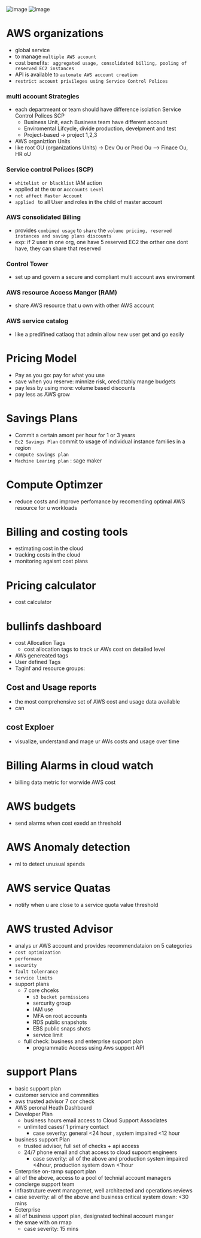 ![image](https://github.com/NghiaDangTran/AWS-Certified-Cloud-Practitioner-CLF-C01/assets/33323750/181c802a-d343-411f-8f6f-1166d4912b16)
![image](https://github.com/NghiaDangTran/AWS-Certified-Cloud-Practitioner-CLF-C01/assets/33323750/b499ed03-5c4a-409c-9526-d84e4f395aaf)


# AWS organizations
 - global service
 - to manage `multiple AWS account`
 - cost benefits: ` aggregated usage, consolidated billing, pooling of reserved EC2 instances`
 - API is available to `automate AWS account creation`
 - `restrict account privileges using Service Control Polices`
### multi account Strategies
 - each departmeant or team should have difference isolation Service Control Polices SCP
     - Business Unit, each Business team have different account
     - Enviromental Lifcycle, divide production, develpment and test
     - Project-based -> project 1,2,3
 - AWS organiztion Units
 - like root OU  (organizations Units) -> Dev Ou or Prod Ou --> Finace Ou, HR oU 
### Service control Polices (SCP)
 - `whitelist or blacklist` IAM action
 - applied at the `OU` or `Acccounts Level`
 - `not affect Master Account`
 - `applied ` to all User and roles in the child of master account
###  AWS consolidated Billing
 - provides `combined usage` to `share` the `volume pricing, reserved instances and saving plans discounts`
 - exp: if 2 user in one org, one have 5 reserved EC2 the orther one dont have, they can share that reserved
### Control Tower
 - set up and govern a secure and compliant multi account aws enviroment
### AWS resource Access Manger (RAM)
 - share AWS resource that u own with other AWS account
### AWS service catalog
 - like a predifined catlaog that admin allow new user get and go easily
# Pricing Model
 - Pay as you go: pay for what you use
 - save when you reserve: minnize risk, oredictably mange budgets
 - pay less by using more: volume based discounts
 - pay less as AWS grow
# Savings Plans
 - Commit a certain amont per hour for 1 or  3 years
 - `Ec2 Savings Plan` commit to usage of individual  instance families in a region
 - `compute savings plan`
 - `Machine Learing plan` : sage maker
# Compute Optimzer
 - reduce costs and improve perfomance by recomending optimal AWS resource for u workloads
# Billing and costing tools
 - estimating cost in the cloud
 - tracking costs in the cloud
 - monitoring agaisnt cost plans
# Pricing calculator
 - cost calculator
# bullinfs dashboard
 - cost Allocation Tags
    - cost allocation tags to track ur AWs cost on detailed level
 - AWs genereated tags
 - User defined Tags
 - Taginf and resource groups: 
## Cost and Usage reports
 - the most comprehensive set of AWS cost and usage data available
 - can
## cost Exploer
 - visualize, understand and mage ur AWs costs and usage over time
# Billing Alarms in cloud watch
 - billing data metric for worwide AWS cost
# AWS budgets
 - send alarms when cost exedd an threshold
# AWS Anomaly detection
 - ml to detect unusual spends
# AWS service Quatas
 - notify when u are close to a service quota value threshold
# AWS trusted Advisor
 - analys ur AWS account and provides recommendataion on 5 categories
 - `cost optimization`
 - `performace`
 - `security`
 - `fault tolenrance`
 - `service limits`
 - support plans
   - 7 core chceks
     - `s3 bucket permissions`
     - sercurity group
     - IAM use
     - MFA on root accounts
     - RDS public snapshots
     - EBS public snaps shots
     - service limit
   - full check: business and enterprise support plan
     - programmatic Access using Aws support API
# support Plans
 - basic support plan
  - customer service and commnities
  - aws trusted advisor 7 cor check
  - AWS peronal Heath Dashboard
 - Developer Plan
   - business hours email access to Cloud Support Associates
   - unlimited cases/ 1 primary contact
      - case severity: general <24 hour , system impaired <12 hour
 - business support Plan
   - trusted advisor, full set of checks + api access
   - 24/7 phone email and chat access to cloud supoort engineers
     - case severity: all of the above and production system impaired <4hour, production system down <1hour
 - Enterprise on-ramp support plan
 -  all of the above, access to a pool of technial account managers
 -  concierge support team
 -  infrastruture event managemet, well architected and operations reviews
   - case severity: all of the above and business critical system down: <30 mins
- Ecterprise
- all of business upport plan, designated techinal account manger
- the smae with on rmap
   - case severity: 15 mins
